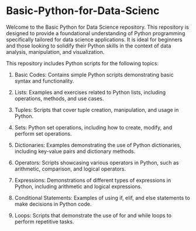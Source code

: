 # Basic-Python-for-Data-Scienc
Welcome to the Basic Python for Data Science repository. This repository is designed to provide a foundational understanding of Python programming specifically tailored for data science applications. It is ideal for beginners and those looking to solidify their Python skills in the context of data analysis, manipulation, and visualization.

This repository includes Python scripts for the following topics:

1. Basic Codes:
   Contains simple Python scripts demonstrating basic syntax and functionality.

3. Lists:
   Examples and exercises related to Python lists, including operations, methods, and use cases.

4. Tuples:
   Scripts that cover tuple creation, manipulation, and usage in Python.

5. Sets:
   Python set operations, including how to create, modify, and perform set operations.

6. Dictionaries:
   Examples demonstrating the use of Python dictionaries, including key-value pairs and dictionary methods.

7. Operators:
   Scripts showcasing various operators in Python, such as arithmetic, comparison, and logical operators.

8. Expressions:
   Demonstrations of different types of expressions in Python, including arithmetic and logical expressions.

9. Conditional Statements:
   Examples of using if, elif, and else statements to make decisions in Python code.

10. Loops:
   Scripts that demonstrate the use of for and while loops to perform repetitive tasks.
